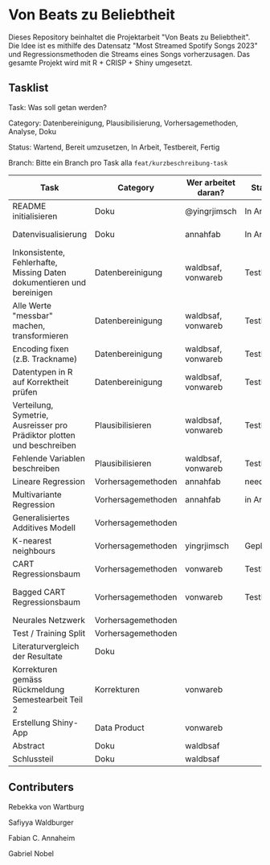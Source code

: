 # Von Beats zu Beliebtheit

Dieses Repository beinhaltet die Projektarbeit "Von Beats zu Beliebtheit". Die Idee ist es mithilfe des Datensatz "Most Streamed Spotify Songs 2023" und Regressionsmethoden die Streams eines Songs vorherzusagen. Das gesamte Projekt wird mit R + CRISP + Shiny umgesetzt.

## Tasklist
Task: Was soll getan werden?


Category: Datenbereinigung, Plausibilisierung, Vorhersagemethoden, Analyse, Doku


Status: Wartend, Bereit umzusetzen, In Arbeit, Testbereit, Fertig


Branch: Bitte ein Branch pro Task alla `feat/kurzbeschreibung-task`



| Task | Category | Wer arbeitet daran? | Status | Branch|
|--|--|--|--|--|
| README initialisieren | Doku | @yingrjimsch | In Arbeit | main |
| Datenvisualisierung | Doku | annahfab | In Arbeit | feat/data-visualization |
| Inkonsistente, Fehlerhafte, Missing Daten dokumentieren und bereinigen | Datenbereinigung | waldbsaf, vonwareb | Testbereit | feat/data-cleaning-task
| Alle Werte "messbar" machen, transformieren | Datenbereinigung | waldbsaf, vonwareb | Testbereit | feat/data-cleaning-task
| Encoding fixen (z.B. Trackname) | Datenbereinigung | waldbsaf, vonwareb | Testbereit |m feat/data-cleaning-task
| Datentypen in R auf Korrektheit prüfen | Datenbereinigung | waldbsaf, vonwareb | Testbereit | feat/data-cleaning-task
| Verteilung, Symetrie, Ausreisser pro Prädiktor plotten und beschreiben | Plausibilisieren | waldbsaf, vonwareb | Testbereit | feat/data-cleaning-task
| Fehlende Variablen beschreiben | Plausibilisieren | waldbsaf, vonwareb | Testbereit | feat/data-cleaning-task
| Lineare Regression | Vorhersagemethoden | annahfab | needless? |
| Multivariante Regression | Vorhersagemethoden | annahfab | in Arbeit | feat/models
| Generalisiertes Additives Modell | Vorhersagemethoden | | |
| K-nearest neighbours | Vorhersagemethoden | yingrjimsch | Geplant |
| CART Regressionsbaum | Vorhersagemethoden | vonwareb | Testbereit| feat/regression-tree-task
| Bagged CART Regressionsbaum | Vorhersagemethoden | vonwareb| Testbereit| feat/bagged-regression-tree-task
| Neurales Netzwerk | Vorhersagemethoden | | |
| Test / Training Split | Vorhersagemethoden | | |
| Literaturvergleich der Resultate | Doku | | |
| Korrekturen gemäss Rückmeldung Semestearbeit Teil 2 | Korrekturen | vonwareb | | fix/corrections-according-review-part-2
| Erstellung Shiny- App | Data Product | vonwareb | | feat/spotify-songs-app
| Abstract | Doku | waldbsaf | | 
| Schlussteil | Doku | waldbsaf | | 

## Contributers
Rebekka von Wartburg


Safiyya Waldburger


Fabian C. Annaheim


Gabriel Nobel
